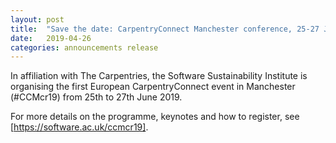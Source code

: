 ```yaml
---
layout: post
title:  "Save the date: CarpentryConnect Manchester conference, 25-27 June 2019"
date:   2019-04-26
categories: announcements release
---
```


In affiliation with The Carpentries, the Software Sustainability Institute is organising the first European CarpentryConnect event 
in Manchester (#CCMcr19) from 25th to 27th June 2019.

For more details on the programme, keynotes and how to register, see [https://software.ac.uk/ccmcr19].
